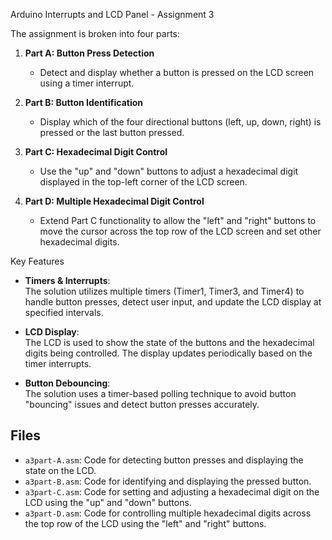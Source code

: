 Arduino Interrupts and LCD Panel - Assignment 3 

The assignment is broken into four parts:

1. **Part A: Button Press Detection**  
   - Detect and display whether a button is pressed on the LCD screen using a timer interrupt.

2. **Part B: Button Identification**  
   - Display which of the four directional buttons (left, up, down, right) is pressed or the last button pressed.

3. **Part C: Hexadecimal Digit Control**  
   - Use the "up" and "down" buttons to adjust a hexadecimal digit displayed in the top-left corner of the LCD screen.

4. **Part D: Multiple Hexadecimal Digit Control**  
   - Extend Part C functionality to allow the "left" and "right" buttons to move the cursor across the top row of the LCD screen and set other hexadecimal digits.

Key Features

- **Timers & Interrupts**:  
  The solution utilizes multiple timers (Timer1, Timer3, and Timer4) to handle button presses, detect user input, and update the LCD display at specified intervals.

- **LCD Display**:  
  The LCD is used to show the state of the buttons and the hexadecimal digits being controlled. The display updates periodically based on the timer interrupts.

- **Button Debouncing**:  
  The solution uses a timer-based polling technique to avoid button "bouncing" issues and detect button presses accurately.

## Files

- `a3part-A.asm`: Code for detecting button presses and displaying the state on the LCD.
- `a3part-B.asm`: Code for identifying and displaying the pressed button.
- `a3part-C.asm`: Code for setting and adjusting a hexadecimal digit on the LCD using the "up" and "down" buttons.
- `a3part-D.asm`: Code for controlling multiple hexadecimal digits across the top row of the LCD using the "left" and "right" buttons.
